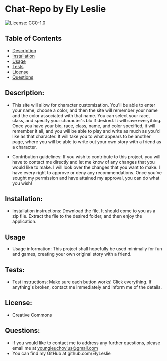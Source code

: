 # Chat-Repo by Ely Leslie
![License: CC0-1.0](https://img.shields.io/badge/License-CC0_1.0-lightgrey.svg)
## Table of Contents
* [Description](#description)
* [Installation](#installation)
* [Usage](#usage)
* [Tests](#tests)
* [License](#license)
* [Questions](#questions)
        
        
## Description: 
* This site will allow for character customization. You'll be able to enter your name, choose a color, and then the site will remember your name and the color associated with that name. You can select your race, class, and specify your character's bio if desired. It will save everything. Once you have your bio, race, class, name, and color specified, it will remember it all, and you will be able to play and write as much as you'd like as that character. It will take you to what appears to be another page, where you will be able to write out your own story with a friend as a character.
        
        
* Contribution guidelines: If you wish to contribute to this project, you will have to contact me directly and let me know of any changes that you would like to make. I will look over the changes that you want to make. I have every right to approve or deny any recommendations. Once you've sought my permission and have attained my approval, you can do what you wish!

## Installation:

* Installation instructions: Download the file. It should come to you as a zip file. Extract the file to the desired folder, and then enjoy the application.
        
## Usage

* Usage information: This project shall hopefully be used minimally for fun and games, creating your own original story with a friend.

        
## Tests:
* Test instructions: Make sure each button works! Click everything. If anything's broken, contact me immediately and inform me of the details.
        
## License: 
* Creative Commons
        
## Questions: 
        
* If you would like to contact me to address any further questions, please email me at youngleuchovius@gmail.com
* You can find my GitHub at github.com/ElyLeslie